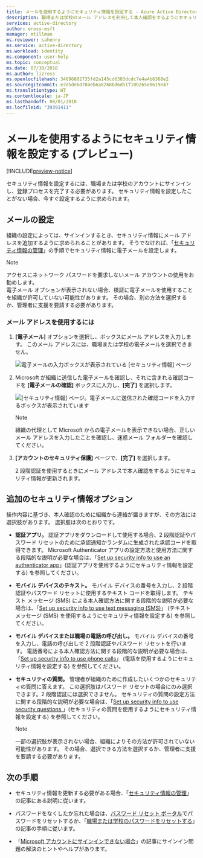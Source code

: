 ```yaml
---
title: メールを使用するようにセキュリティ情報を設定する - Azure Active Directory | Microsoft Docs
description: 職場または学校のメール アドレスを利用して本人確認をするようにセキュリティ情報を設定します。
services: active-directory
author: eross-msft
manager: mtillman
ms.reviewer: sahenry
ms.service: active-directory
ms.workload: identity
ms.component: user-help
ms.topic: conceptual
ms.date: 07/30/2018
ms.author: lizross
ms.openlocfilehash: 34696802735fd2a145cd6383dcdc7e4a4b6368e2
ms.sourcegitcommit: e3d5de6d784eb6a8268bd6d51f10b265e0619e47
ms.translationtype: HT
ms.contentlocale: ja-JP
ms.lasthandoff: 08/01/2018
ms.locfileid: "39391411"
---
```

# <a name="set-up-security-info-to-use-email-preview"></a>メールを使用するようにセキュリティ情報を設定する (プレビュー)

[!INCLUDE[preview-notice](../../../includes/active-directory-end-user-preview-notice-security-info.md)]

セキュリティ情報を設定するには、職場または学校のアカウントにサインインし、登録プロセスを完了する必要があります。 セキュリティ情報を設定したことがない場合、今すぐ設定するように求められます。

## <a name="set-up-email"></a>メールの設定

組織の設定によっては、サインインするとき、セキュリティ情報にメール アドレスを追加するように求められることがあります。 そうでなければ、「[セキュリティ情報の管理](security-info-manage-settings.md)」の手順でセキュリティ情報に電子メールを設定します。

>[!Note]
>アクセスにネットワーク パスワードを要求しないメール アカウントの使用をお勧めします。<br>電子メール オプションが表示されない場合、検証に電子メールを使用することを組織が許可していない可能性があります。 その場合、別の方法を選択するか、管理者に支援を要請する必要があります。

### <a name="to-use-your-email-address"></a>メール アドレスを使用するには

1. **[電子メール]** オプションを選択し、ボックスにメール アドレスを入力します。 このメール アドレスには、職場または学校の電子メールを選択できません。

     ![電子メールの入力ボックスが表示されている [セキュリティ情報] ページ](media/security-info/security-info-keep-secure-setup-email.png)

2. Microsoft が組織に送信した電子メールを確認し、それに含まれる確認コードを **[電子メールの確認]** ボックスに入力し、**[完了]** を選択します。

     ![[セキュリティ情報] ページ。電子メールに送信された確認コードを入力するボックスが表示されています](media/security-info/security-info-verify-email.png)

    >[!Note]
    >組織の代理として Microsoft からの電子メールを表示できない場合、正しいメール アドレスを入力したことを確認し、迷惑メール フォルダーを確認してください。

3. **[アカウントのセキュリティ保護]** ページで、**[完了]** を選択します。

    2 段階認証を使用するときにメール アドレスで本人確認をするようにセキュリティ情報が更新されます。

## <a name="additional-security-info-options"></a>追加のセキュリティ情報オプション

操作内容に基づき、本人確認のために組織から連絡が届きますが、その方法には選択肢があります。 選択肢は次のとおりです。

- **認証アプリ。** 認証アプリをダウンロードして使用する場合、2 段階認証やパスワード リセットのために承認通知かランダムに生成された承認コードを取得できます。 Microsoft Authenticator アプリの設定方法と使用方法に関する段階的な説明が必要な場合は、「[Set up security info to use an authenticator app](security-info-setup-auth-app.md)」(認証アプリを使用するようにセキュリティ情報を設定する) を参照してください。

- **モバイル デバイスのテキスト。** モバイル デバイスの番号を入力し、2 段階認証やパスワード リセットに使用するテキスト コードを取得します。 テキスト メッセージ (SMS) による本人確認方法に関する段階的な説明が必要な場合は、「[Set up security info to use text messaging (SMS)](security-info-setup-text-msg.md)」 (テキスト メッセージ (SMS) を使用するようにセキュリティ情報を設定する) を参照してください。

- **モバイル デバイスまたは職場の電話の呼び出し。** モバイル デバイスの番号を入力し、電話の呼び出しで 2 段階認証やパスワード リセットを行います。 電話番号による本人確認方法に関する段階的な説明が必要な場合は、「[Set up security info to use phone calls](security-info-setup-phone-number.md)」 (電話を使用するようにセキュリティ情報を設定する) を参照してください。

- **セキュリティの質問。** 管理者が組織のために作成したいくつかのセキュリティの質問に答えます。 この選択肢はパスワード リセットの場合にのみ選択できます。2 段階認証には選択できません。 セキュリティの質問の設定方法に関する段階的な説明が必要な場合は、「[Set up security info to use security questions ](security-info-setup-questions.md)」(セキュリティの質問を使用するようにセキュリティ情報を設定する) を参照してください。
    
    >[!Note]
    >一部の選択肢が表示されない場合、組織によりその方法が許可されていない可能性があります。 その場合、選択できる方法を選択するか、管理者に支援を要請する必要があります。

## <a name="next-steps"></a>次の手順

- セキュリティ情報を更新する必要がある場合、「[セキュリティ情報の管理](security-info-manage-settings.md)」の記事にある説明に従います。

- パスワードをなくしたか忘れた場合は、[パスワード リセット ポータル](https://passwordreset.microsoftonline.com/)でパスワードをリセットするか、「[職場または学校のパスワードをリセットする](user-help-reset-password.md)」の記事の手順に従います。

- 「[Microsoft アカウントにサインインできない場合](https://support.microsoft.com/help/12429/microsoft-account-sign-in-cant)」の記事にサインイン問題の解決のヒントやヘルプがあります。